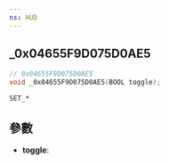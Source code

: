```yaml
---
ns: HUD
---
```

## _0x04655F9D075D0AE5

```c
// 0x04655F9D075D0AE5
void _0x04655F9D075D0AE5(BOOL toggle);
```

```
SET_*
```

## 參數
* **toggle**: 

